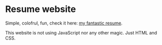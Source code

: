 # Resume website

Simple, colofrul, fun, check it here: [my fantastic resume](https://sebastiansledz.github.io/terminal-resume/).

This website is not using JavaScript nor any other magic. Just HTML and CSS.
